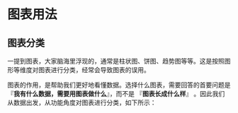 <!--
index: 0
title: 图表用法
showAllTags: true
-->

# 图表用法

## 图表分类

一提到图表，大家脑海里浮现的，通常是柱状图、饼图、趋势图等等。这是按照图形等维度对图表进行分类，经常会导致图表的误用。

图表的作用，是帮助我们更好地看懂数据。选择什么图表，需要回答的首要问题是『**我有什么数据，需要用图表做什么**』，而不是 『**图表长成什么样**』 。因此我们从数据出发，从功能角度对图表进行分类，如下所示：
